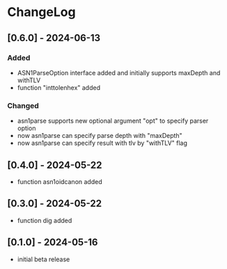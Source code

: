 # ChangeLog

## [0.6.0] - 2024-06-13

### Added

- ASN1ParseOption interface added and initially supports maxDepth and withTLV
- function "inttolenhex" added

### Changed

- asn1parse supports new optional argument "opt" to specify parser option
- now asn1parse can specify parse depth with "maxDepth"
- now asn1parse can specify result with tlv by "withTLV" flag

## [0.4.0] - 2024-05-22

- function asn1oidcanon added

## [0.3.0] - 2024-05-22

- function dig added

## [0.1.0] - 2024-05-16

- initial beta release
